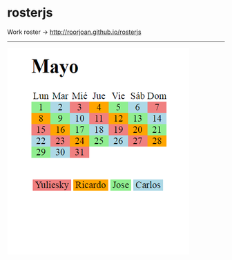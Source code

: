 # rosterjs
Work roster -> http://roorjoan.github.io/rosterjs

<hr>
<img src='https://github.com/roorjoan/rosterjs/blob/master/screenshot.png'/>

